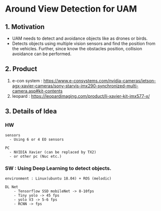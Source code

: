 # Around View Detection for UAM

## 1. Motivation

  - UAM needs to detect and avoidance objects like as drones or birds.
  - Detects objects using multiple vision sensors and find the position from the vehicles. Further, since know the obstacles position, collision avoidance can be performed. 

 
## 2. Product

  1. e-con system : https://www.e-consystems.com/nvidia-cameras/jetson-agx-xavier-cameras/sony-starvis-imx290-synchronized-multi-camera.asp#kit-contents
  2. leopard : https://leopardimaging.com/product/li-xavier-kit-imx577-x/
  


## 3. Details of Idea

  ### HW 
  
    sensors
      - Using 6 or 4 EO sensors
      
    PC
      - NVIDIA Xavier (can be replaced by TX2)
      - or other pc (Nuc etc.)
      
  ### SW : Using Deep Learning to detect objects.
  
    environment : Linux(ubuntu 18.04) + ROS (melodic)
        
    DL Net
        - Tensorflow SSD mobileNet -> 8-10fps
        - Tiny yolo -> 45 fps
        - yolo V3 -> 5-6 fps
        - RCNN -> fps
